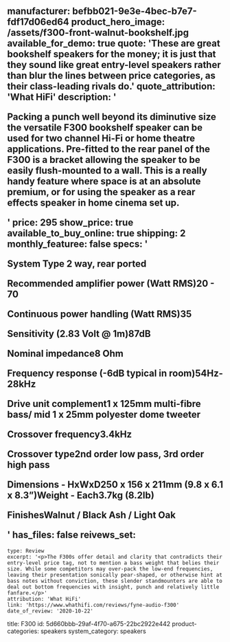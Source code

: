 manufacturer: befbb021-9e3e-4bec-b7e7-fdf17d06ed64
product_hero_image: /assets/f300-front-walnut-bookshelf.jpg
available_for_demo: true
quote: 'These are great bookshelf speakers for the money; it is just that they sound like great entry-level speakers rather than blur the lines between price categories, as their class-leading rivals do.'
quote_attribution: 'What HiFi'
description: '<p>Packing a punch well beyond its diminutive size the versatile F300 bookshelf speaker can be used for two channel Hi-Fi or home theatre applications. Pre-fitted to the rear panel of the F300 is a bracket allowing the speaker to be easily flush-mounted to a wall. This is a really handy feature where space is at an absolute premium, or for using the speaker as a rear effects speaker in home cinema set up.</p>'
price: 295
show_price: true
available_to_buy_online: true
shipping: 2
monthly_featuree: false
specs: '<p>System Type 2 way, rear ported</p><p>Recommended amplifier power (Watt RMS)20 - 70</p><p>Continuous power handling (Watt RMS)35</p><p>Sensitivity (2.83 Volt @ 1m)87dB</p><p>Nominal impedance8 Ohm</p><p>Frequency response (-6dB typical in room)54Hz- 28kHz</p><p>Drive unit complement1 x 125mm multi-fibre bass/ mid 1 x 25mm polyester dome tweeter</p><p>Crossover frequency3.4kHz</p><p>Crossover type2nd order low pass, 3rd order high pass</p><p>Dimensions - HxWxD250 x 156 x 211mm (9.8 x 6.1 x 8.3”)Weight - Each3.7kg (8.2lb)</p><p>FinishesWalnut / Black Ash / Light Oak</p>'
has_files: false
reivews_set:
  -
    type: Review
    excerpt: '<p>The F300s offer detail and clarity that contradicts their entry-level price tag, not to mention a bass weight that belies their size. While some competitors may over-pack the low-end frequencies, leaving their presentation sonically pear-shaped, or otherwise hint at bass notes without conviction, these slender standmounters are able to deal out bottom frequencies with insight, punch and relatively little fanfare.</p>'
    attribution: 'What HiFi'
    link: 'https://www.whathifi.com/reviews/fyne-audio-f300'
    date_of_review: '2020-10-22'
title: F300
id: 5d660bbb-29af-4f70-a675-22bc2922e442
product-categories: speakers
system_category: speakers
